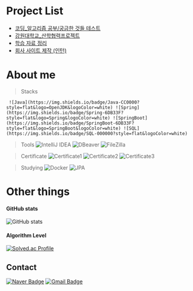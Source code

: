 
# Project List
* [코딩_알고리즘 공부/궁금한 것들 테스트]( https://github.com/seuhong98/Coding_Study )
* [강원대학교_산학협력프로젝트]( https://github.com/seuhong98/industry-university_project )
* [학습 자료 정리]( https://github.com/seuhong98/Study )
* [회사 사이트 제작 (인턴)]( https://www.seedssoft.com/ )



# About me
> Stacks

     ![Java](https://img.shields.io/badge/Java-CC0000?style=flat&logo=OpenJDK&logoColor=white) ![Spring](https://img.shields.io/badge/Spring-6DB33F?style=flat&logo=Spring&logoColor=white) ![SpringBoot](https://img.shields.io/badge/SpringBoot-6DB33F?style=flat&logo=SpringBoot&logoColor=white) ![SQL](https://img.shields.io/badge/SQL-000000?style=flat&logoColor=white)


>  Tools
    ![IntelliJ IDEA](https://img.shields.io/badge/IntelliJ-000000?style=flat&logo=IntelliJIDEA&logoColor=white) ![DBeaver](https://img.shields.io/badge/DBeaver-964b00?style=flat&logoColor=white) ![FileZilla](https://img.shields.io/badge/FileZilla-BF0000?style=flat&logo=FileZilla&logoColor=white)   


> Certificate 
    ![Certificate1](https://img.shields.io/badge/정보처리기사-000000?style=flat&logoColor=white) ![Certificate2](https://img.shields.io/badge/SQLD-000000?style=flat&logoColor=white) ![Certificate3](https://img.shields.io/badge/정보보안기사(필기)|진행중-000000?style=flat&logoColor=white)


> Studying 
    ![Docker](https://img.shields.io/badge/Docker-2496ED?style=flat&logo=Docker&logoColor=white) ![JPA](https://img.shields.io/badge/JPA-000000?style=flat&logoColor=white)



# Other things


#### GitHub stats
![GitHub stats](https://github-readme-stats.vercel.app/api?username=seuhong98&show_icons=true&theme=radical)


#### Algorithm Level
[![Solved.ac Profile](http://mazassumnida.wtf/api/v2/generate_badge?boj=tlstmdgh369)](https://solved.ac/tlstmdgh369/)  



## Contact
 [![Naver Badge](https://img.shields.io/badge/Naver-03C75A?style=flat-square&logo=Naver&logoColor=white&link=mailto:tlstmdgh369@naver.com)](mailto:tlstmdgh369@naver.com) [![Gmail Badge](https://img.shields.io/badge/Gmail-EA4335?style=flat-square&logo=Gmail&logoColor=white&link=mailto:tlstmdgh369@gmail.com)](mailto:tlstmdgh369@gmail.com)
